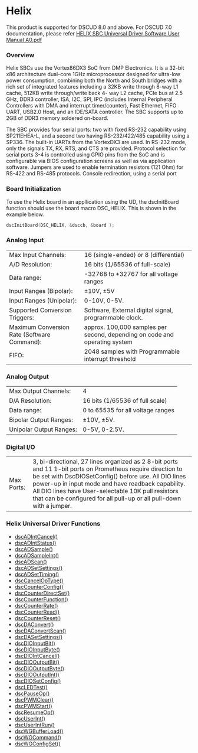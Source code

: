# Helix

This product is supported for DSCUD 8.0 and above. For DSCUD 7.0 documentation, please refer [HELIX SBC Universal Driver Software User Manual A0.pdf](http://diamondsystems.com/files/binaries/HELIX%20SBC%20Universal%20Driver%20Software%20User%20Manual%20A0.pdf)

### Overview

Helix SBCs use the Vortex86DX3 SoC from DMP Electronics. It is a 32-bit x86 architecture dual-core 1GHz microprocessor designed for ultra-low power consumption, combining both the North and South bridges with a rich set of integrated features including a 32KB write through 8-way L1 cache, 512KB write through/write back 4- way L2 cache, PCIe bus at 2.5 GHz, DDR3 controller, ISA, I2C, SPI, IPC \(includes Internal Peripheral Controllers with DMA and interrupt timer/counter\), Fast Ethernet, FIFO UART, USB2.0 Host, and an IDE/SATA controller. The SBC supports up to 2GB of DDR3 memory soldered on-board.

The SBC provides four serial ports: two with fixed RS-232 capability using SP211EHEA-L, and a second two having RS-232/422/485 capability using a SP336. The built-in UARTs from the VortexDX3 are used. In RS-232 mode, only the signals TX, RX, RTS, and CTS are provided. Protocol selection for serial ports 3-4 is controlled using GPIO pins from the SoC and is configurable via BIOS configuration screens as well as via application software. Jumpers are used to enable termination resistors \(121 Ohm\) for RS-422 and RS-485 protocols. Console redirection, using a serial port

### Board Initialization

To use the Helix board in an appllication using the UD, the dscInitBoard function should use the board macro DSC\_HELIX. This is shown in the example below.

```c
dscInitBoard(DSC_HELIX, &dsccb, &board );
```

### Analog Input

|  |  |
| :--- | :--- |
| Max Input Channels: | 16 \(single-ended\) or 8 \(differential\) |
| A/D Resolution: | 16 bits \(1/65536 of full-scale\) |
| Data range: | -32768 to +32767 for all voltage ranges |
| Input Ranges \(Bipolar\): | ±10V, ±5V |
| Input Ranges \(Unipolar\): | 0-10V, 0-5V. |
| Supported Conversion Triggers: | Software, External digital signal, programmable clock. |
| Maximum Conversion Rate \(Software Command\): | approx. 100,000 samples per second, depending on code and operating system |
| FIFO: | 2048 samples with Programmable interrupt threshold |

### Analog Output

|  |  |
| :--- | :--- |
| Max Output Channels: | 4 |
| D/A Resolution: | 16 bits \(1/65536 of full scale\) |
| Data range: | 0 to 65535 for all voltage ranges |
| Bipolar Output Ranges: | ±10V, ±5V. |
| Unipolar Output Ranges: | 0-5V, 0-2.5V. |

### Digital I/O

|  |  |
| :--- | :--- |
| Max Ports: | 3, bi-directional, 27 lines organized as 2 8-bit ports and 11 1-bit ports on Prometheus require direction to be set with DscDIOSetConfig\(\) before use. All DIO lines power-up in input mode and have readback capability. All DIO lines have User-selectable 10K pull resistors that can be configured for all pull-up or all pull-down with a jumper. |

### Helix Universal Driver Functions

* [dscADIntCancel\(\)](../14.-universal-driver-apis/dscadintcancel.md) 
* [dscADIntStatus\(\) ](../14.-universal-driver-apis/dscadintstatus.md)
* [dscADSample\(\) ](../14.-universal-driver-apis/dscadsample.md)
* [dscADSampleInt\(\)](../14.-universal-driver-apis/dscadsampleint.md) 
* [dscADScan\(\) ](../14.-universal-driver-apis/dscadscan.md)
* [dscADSetSettings\(\) ](../14.-universal-driver-apis/dscadsetsettings.md)
* [dscADSetTiming\(\) ](../14.-universal-driver-apis/dscadsettiming.md)
* [dscCancelOpType\(\) ](../14.-universal-driver-apis/dsccanceloptype.md)
* [dscCounterConfig\(\) ](../14.-universal-driver-apis/dsccounterconfig.md)
* [dscCounterDirectSet\(\) ](../14.-universal-driver-apis/dsccounterdirectset.md)
* [dscCounterFunction\(\) ](../14.-universal-driver-apis/dsccounterfunction.md)
* [dscCounterRate\(\)](../14.-universal-driver-apis/dsccounterrate.md) 
* [dscCounterRead\(\) ](../14.-universal-driver-apis/dsccounterread.md)
* [dscCounterReset\(\) ](../14.-universal-driver-apis/dsccounterreset.md)
* [dscDAConvert\(\) ](../14.-universal-driver-apis/dscdaconvert.md)
* [dscDAConvertScan\(\)](../14.-universal-driver-apis/dscdaconvertscan.md) 
* [dscDASetSettings\(\)](../14.-universal-driver-apis/dscdasetsettings.md) 
* [dscDIOInputBit\(\) ](../14.-universal-driver-apis/dscdioinputbit.md)
* [dscDIOInputByte\(\) ](../14.-universal-driver-apis/dscdioinputbyte.md)
* [dscDIOIntCancel\(\)](../14.-universal-driver-apis/dscadintcancel.md) 
* [dscDIOOutputBit\(\) ](../14.-universal-driver-apis/dscdiooutputbit.md)
* [dscDIOOutputByte\(\) ](../14.-universal-driver-apis/dscdiooutputbyte.md)
* [dscDIOOutputInt\(\) ](../14.-universal-driver-apis/dscdiooutputint.md)
* [dscDIOSetConfig\(\) ](../14.-universal-driver-apis/dscdiosetconfig.md)
* [dscLEDTest\(\) ](../14.-universal-driver-apis/dscledtest.md)
* [dscPauseOp\(\) ](../14.-universal-driver-apis/dscpauseop.md)
* [dscPWMClear\(\) ](../14.-universal-driver-apis/dscpwmclear.md)
* [dscPWMStart\(\) ](../14.-universal-driver-apis/dscpwmstart.md)
* [dscResumeOp\(\) ](../14.-universal-driver-apis/dscresumeop.md)
* [dscUserInt\(\)](../14.-universal-driver-apis/dscuserint.md) 
* [dscUserIntRun\(\) ](../14.-universal-driver-apis/dscuserintrun.md)
* [dscWGBufferLoad\(\)](../14.-universal-driver-apis/dscwgbufferload.md) 
* [dscWGCommand\(\) ](../14.-universal-driver-apis/dscwgcommand.md)
* [dscWGConfigSet\(\)](../14.-universal-driver-apis/dscwgconfigset.md)

